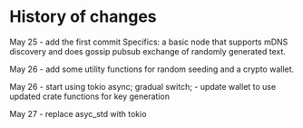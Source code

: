 # History of changes

May 25 - add the first commit
Specifics: a basic node that supports mDNS discovery and does gossip pubsub exchange of randomly generated text.

May 26 - add some utility functions for random seeding and a crypto wallet.

May 26 - start using tokio async; gradual switch;
    - update wallet to use updated crate functions for key generation

May 27 - replace asyc_std with tokio

